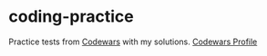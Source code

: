 # coding-practice
Practice tests from [Codewars](https://www.codewars.com/) with my solutions.
[Codewars Profile](https://www.codewars.com/users/cb721)